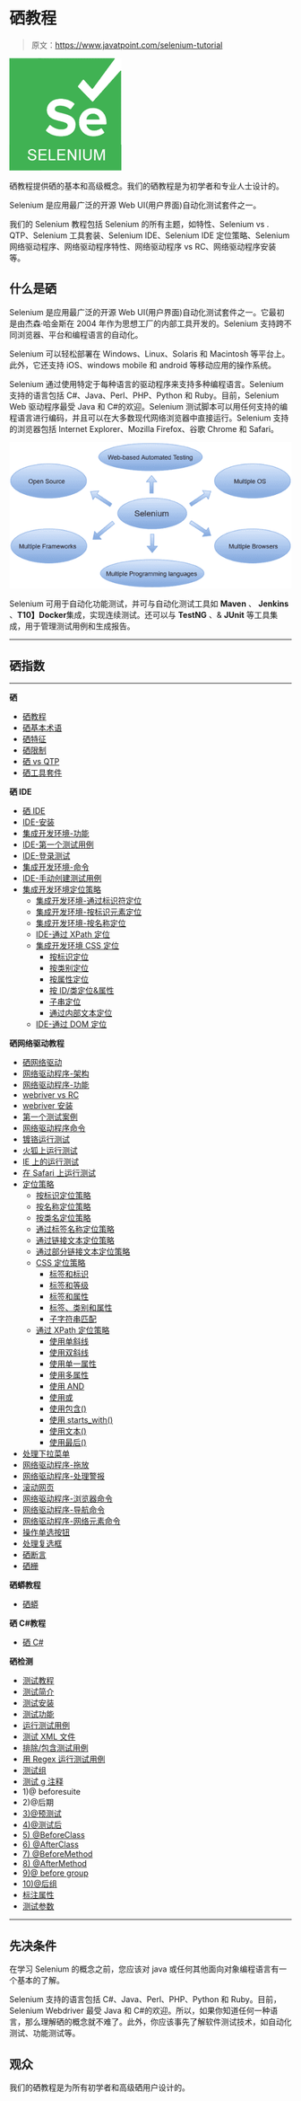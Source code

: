 # 硒教程

> 原文：<https://www.javatpoint.com/selenium-tutorial>

![Selenium Tutorial](img/397e2ed07a5eb0d59c2e6f3666c755c9.png)

硒教程提供硒的基本和高级概念。我们的硒教程是为初学者和专业人士设计的。

Selenium 是应用最广泛的开源 Web UI(用户界面)自动化测试套件之一。

我们的 Selenium 教程包括 Selenium 的所有主题，如特性、Selenium vs . QTP、Selenium 工具套装、Selenium IDE、Selenium IDE 定位策略、Selenium 网络驱动程序、网络驱动程序特性、网络驱动程序 vs RC、网络驱动程序安装等。

## 什么是硒

Selenium 是应用最广泛的开源 Web UI(用户界面)自动化测试套件之一。它最初是由杰森·哈金斯在 2004 年作为思想工厂的内部工具开发的。Selenium 支持跨不同浏览器、平台和编程语言的自动化。

Selenium 可以轻松部署在 Windows、Linux、Solaris 和 Macintosh 等平台上。此外，它还支持 iOS、windows mobile 和 android 等移动应用的操作系统。

Selenium 通过使用特定于每种语言的驱动程序来支持多种编程语言。Selenium 支持的语言包括 C#、Java、Perl、PHP、Python 和 Ruby。目前，Selenium Web 驱动程序最受 Java 和 C#的欢迎。Selenium 测试脚本可以用任何支持的编程语言进行编码，并且可以在大多数现代网络浏览器中直接运行。Selenium 支持的浏览器包括 Internet Explorer、Mozilla Firefox、谷歌 Chrome 和 Safari。

![Selenium Tutorial What is Selenium](img/8da9808390b16fb3daa3cc9b71d5a0f9.png)

Selenium 可用于自动化功能测试，并可与自动化测试工具如 **Maven** 、 **Jenkins** 、**T10】Docker**集成，实现连续测试。还可以与 **TestNG** 、& **JUnit** 等工具集成，用于管理测试用例和生成报告。

* * *

## 硒指数

* * *

**硒**

*   [硒教程](selenium-tutorial)
*   [硒基本术语](selenium-basic-terminology)
*   [硒特征](selenium-features)
*   [硒限制](selenium-limitations)
*   [硒 vs QTP](selenium-vs-qtp)
*   [硒工具套件](selenium-tool-suite)

**硒 IDE**

*   [硒 IDE](selenium-ide)
*   [IDE-安装](selenium-ide-installation)
*   [集成开发环境-功能](selenium-ide-features)
*   [IDE-第一个测试用例](selenium-ide-first-test-case)
*   [IDE-登录测试](selenium-ide-login-test)
*   [集成开发环境-命令](selenium-ide-commands)
*   [IDE-手动创建测试用例](selenium-ide-creating-test-cases-manually)
*   [集成开发环境定位策略](selenium-ide-locating-strategies)
    *   [集成开发环境-通过标识符定位](selenium-ide-locating-strategies-by-identifier)
    *   [集成开发环境-按标识元素定位](selenium-ide-locating-strategies-by-id)
    *   [集成开发环境-按名称定位](selenium-ide-locating-strategies-by-name)
    *   [IDE-通过 XPath 定位](selenium-ide-locating-strategies-by-xpath)
    *   [集成开发环境 CSS 定位](selenium-ide-locating-strategies-by-css)
        *   [按标识定位](selenium-css-selector-id)
        *   [按类别定位](selenium-css-selector-class)
        *   [按属性定位](selenium-css-selector-attribute)
        *   [按 ID/类定位&属性](selenium-css-selector-id-class-and-attribute)
        *   [子串定位](selenium-css-selector-sub-string)
        *   [通过内部文本定位](selenium-css-selector-inner-text)
    *   [IDE-通过 DOM 定位](selenium-ide-locating-strategies-by-dom)

**硒网络驱动教程**

*   [硒网络驱动](selenium-webdriver)
*   [网络驱动程序-架构](selenium-webdriver-architecture)
*   [网络驱动程序-功能](selenium-webdriver-features)
*   [webriver vs RC](selenium-webdriver-vs-selenium-rc)
*   [webriver 安装](selenium-webdriver-installation)
*   [第一个测试案例](selenium-webdriver-first-test-case)
*   [网络驱动程序命令](selenium-webdriver-commands)
*   [镀铬运行测试](selenium-webdriver-running-test-on-chrome-browser)
*   [火狐上运行测试](selenium-webdriver-running-test-on-firefox-browser-gecko-driver)
*   [IE 上的运行测试](selenium-webdriver-running-test-on-ie-browser)
*   [在 Safari 上运行测试](selenium-webdriver-running-test-on-safari-browser)
*   [定位策略](selenium-webdriver-locating-strategies)
    *   [按标识定位策略](selenium-webdriver-locating-strategies-by-id)
    *   [按名称定位策略](selenium-webdriver-locating-strategies-by-name)
    *   [按类名定位策略](selenium-webdriver-locating-strategies-by-class-name)
    *   [通过标签名称定位策略](selenium-webdriver-locating-strategies-by-tag-name)
    *   [通过链接文本定位策略](selenium-webdriver-locating-strategies-by-link-text)
    *   [通过部分链接文本定位策略](selenium-webdriver-locating-strategies-by-partial-link-text)
    *   [CSS 定位策略](selenium-webdriver-locating-strategies-by-css)
        *   [标签和标识](webdriver-locating-strategies-by-css-tag-and-id)
        *   [标签和等级](webdriver-locating-strategies-by-css-tag-and-class)
        *   [标签和属性](webdriver-locating-strategies-by-css-tag-and-attribute)
        *   [标签、类别和属性](webdriver-locating-strategies-by-css-tag-class-and-attribute)
        *   [子字符串匹配](webdriver-locating-strategies-by-css-sub-string-matches)
    *   [通过 XPath 定位策略](selenium-webdriver-locating-strategies-by-xpath)
        *   [使用单斜线](webdriver-locating-strategies-by-xpath-using-single-slash)
        *   [使用双斜线](webdriver-locating-strategies-by-xpath-using-double-slash)
        *   [使用单一属性](webdriver-locating-strategies-by-xpath-using-single-attribute)
        *   [使用多属性](webdriver-locating-strategies-by-xpath-using-multiple-attribute)
        *   [使用 AND](webdriver-locating-strategies-by-xpath-using-and)
        *   [使用或](webdriver-locating-strategies-by-xpath-using-or)
        *   [使用包含()](webdriver-locating-strategies-by-xpath-using-contains)
        *   [使用 starts_with()](webdriver-locating-strategies-by-xpath-using-starts_with)
        *   [使用文本()](webdriver-locating-strategies-by-xpath-using-text)
        *   [使用最后()](webdriver-locating-strategies-by-xpath-using-last)
*   [处理下拉菜单](selenium-webdriver-handling-drop-downs)
*   [网络驱动程序-拖放](selenium-webdriver-drag-and-drop)
*   [网络驱动程序-处理警报](selenium-webdriver-handling-alerts)
*   [滚动网页](selenium-webdriver-scrolling-web-page)
*   [网络驱动程序-浏览器命令](selenium-webdriver-browser-commands)
*   [网络驱动程序-导航命令](selenium-webdriver-navigation-commands)
*   [网络驱动程序-网络元素命令](selenium-webdriver-webelement-commands)
*   [操作单选按钮](selenium-webdriver-handling-radio-buttons)
*   [处理复选框](selenium-webdriver-handling-checkbox)
*   [硒断言](selenium-assertions)
*   [硒栅](selenium-grid)

**硒蟒教程**

*   [硒蟒](selenium-python)

**硒 C#教程**

*   [硒 C#](selenium-csharp)

**硒检测**

*   [测试教程](testng-tutorial)
*   [测试简介](testng-introduction)
*   [测试安装](testng-installation-in-eclipse)
*   [测试功能](features-of-testng)
*   [运行测试用例](running-test-cases-in-testng)
*   [测试 XML 文件](how-to-create-xml-file-in-testng)
*   [排除/包含测试用例](exclude-include-test-cases-in-testng)
*   [用 Regex 运行测试用例](how-to-use-regex-in-testng)
*   [测试组](testng-groups)
*   [测试 g 注释](testng-annotations)
*   1)@ beforesuite
*   2)@后期
*   [3)@预测试](testng-beforetest-annotation)
*   [4)@测试后](testng-aftertest-annotation)
*   [5) @BeforeClass](testng-beforeclass-annotation)
*   [6) @AfterClass](testng-afterclass-annotation)
*   [7) @BeforeMethod](testng-beforemethod-annotation)
*   [8) @AfterMethod](testng-aftermethod-annotation)
*   [9)@ before group](testng-beforegroups-annotation)
*   [10)@后组](testng-aftergroups-annotation)
*   [标注属性](testng-annotation-attributes)
*   [测试参数](testng-parameters)

* * *

## 先决条件

在学习 Selenium 的概念之前，您应该对 java 或任何其他面向对象编程语言有一个基本的了解。

Selenium 支持的语言包括 C#、Java、Perl、PHP、Python 和 Ruby。目前，Selenium Webdriver 最受 Java 和 C#的欢迎。所以，如果你知道任何一种语言，那么理解硒的概念就不难了。此外，你应该事先了解软件测试技术，如自动化测试、功能测试等。

## 观众

我们的硒教程是为所有初学者和高级硒用户设计的。